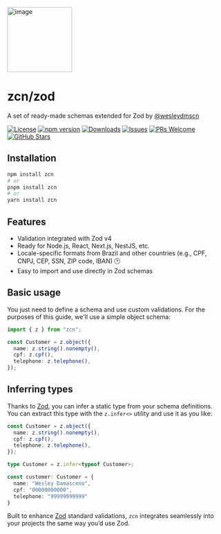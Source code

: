 <img width="150" height="150" alt="image" src="https://github.com/user-attachments/assets/d0e0742f-c253-46f4-986e-c687f7d6e61a" />

# zcn/zod

A set of ready-made schemas extended for Zod by [@wesleydmscn](https://www.linkedin.com/in/wesleydmscn/)

[![License](https://img.shields.io/npm/l/zcn)](LICENSE)
[![npm version](https://img.shields.io/npm/v/zcn?color=blue)](https://www.npmjs.com/package/zcn)
[![Downloads](https://img.shields.io/npm/dm/zcn)](https://www.npmjs.com/package/zcn)
[![Issues](https://img.shields.io/github/issues/wesleydmscn/zcn)](https://github.com/your-username/zcn/issues)
[![PRs Welcome](https://img.shields.io/badge/PRs-welcome-brightgreen)](https://github.com/your-username/zcn/pulls)
[![GitHub Stars](https://img.shields.io/github/stars/wesleydmscn/zcn)](https://github.com/wesleydmscn/zcn)

## Installation

```bash
npm install zcn
# or
pnpm install zcn
# or
yarn install zcn
```

## Features

- Validation integrated with Zod v4
- Ready for Node.js, React, Next.js, NestJS, etc.
- Locale-specific formats from Brazil and other countries (e.g., CPF, CNPJ, CEP, SSN, ZIP code, IBAN) 🕑
- Easy to import and use directly in Zod schemas

## Basic usage

You just need to define a schema and use custom validations. For the purposes of this guide, we'll use a simple object schema:
```ts
import { z } from "zcn";

const Customer = z.object({
  name: z.string().nonempty(),
  cpf: z.cpf(),
  telephone: z.telephone(),
});
```

## Inferring types

Thanks to [Zod](https://zod.dev/), you can infer a static type from your schema definitions. You can extract this type with the `z.infer<>` utility and use it as you like:
```ts
const Customer = z.object({
  name: z.string().nonempty(),
  cpf: z.cpf(),
  telephone: z.telephone(),
});

type Customer = z.infer<typeof Customer>;

const customer: Customer = {
  name: "Wesley Damasceno",
  cpf: "00000000000",
  telephone: "99999999999"
}
```

Built to enhance [Zod](https://zod.dev/) standard validations, `zcn` integrates seamlessly into your projects the same way you’d use Zod.
